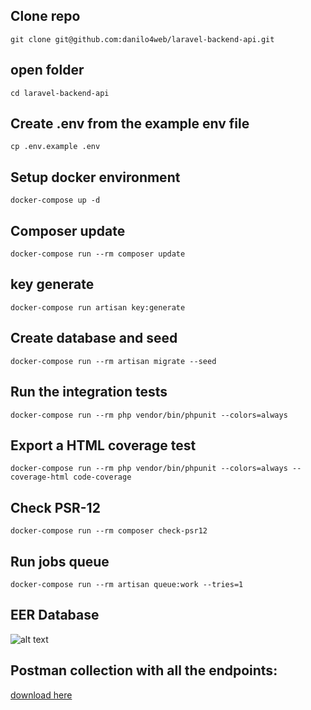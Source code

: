 ## Clone repo
```git clone git@github.com:danilo4web/laravel-backend-api.git```

## open folder
```cd laravel-backend-api```

## Create .env from the example env file
```cp .env.example .env```

## Setup docker environment
```docker-compose up -d```

## Composer update
```docker-compose run --rm composer update```

## key generate
```docker-compose run artisan key:generate```

## Create database and seed 
```docker-compose run --rm artisan migrate --seed```

## Run the integration tests
```docker-compose run --rm php vendor/bin/phpunit --colors=always```

## Export a HTML coverage test
```docker-compose run --rm php vendor/bin/phpunit --colors=always --coverage-html code-coverage```

## Check PSR-12
```docker-compose run --rm composer check-psr12```

## Run jobs queue
```docker-compose run --rm artisan queue:work --tries=1```

## EER Database
![alt text](https://raw.githubusercontent.com/danilo4web/laravel-backend-api/feature/development/database/eer.png)

## Postman collection with all the endpoints:
[download here](https://raw.githubusercontent.com/danilo4web/laravel-backend-api/feature/development/BNBBank.postman_collection.json)
